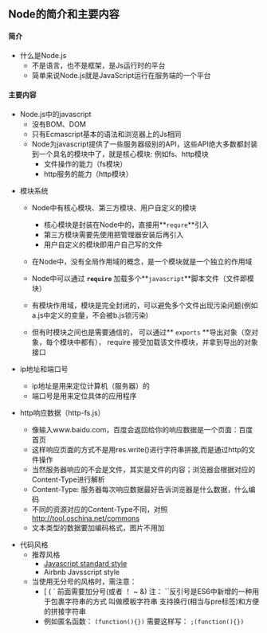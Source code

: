 ## Node的简介和主要内容

#### 简介

* 什么是Node.js
  * 不是语言，也不是框架，是Js运行时的平台
  * 简单来说Node.js就是JavaScript运行在服务端的一个平台

#### 主要内容


* Node.js中的javascript
  * 没有BOM、DOM
  * 只有Ecmascript基本的语法和浏览器上的Js相同
  * Node为javascript提供了一些服务器级别的API，这些API绝大多数都封装到一个具名的模块中了，就是核心模块:  例如fs、http模块
    * 文件操作的能力（fs模块）
    * http服务的能力（http模块）


- 模块系统

  - Node中有核心模块、第三方模块、用户自定义的模块

    - 核心模块是封装在Node中的，直接用**`requre`**引入
    - 第三方模块需要先使用把管理器安装后再引入
    - 用户自定义的模块即用户自己写的文件
  - 在Node中，没有全局作用域的概念，是一个模块就是一个独立的作用域
  - Node中可以通过 **`require`** 加载多个**`javascript`**脚本文件（文件即模块）
  - 有模块作用域，模块是完全封闭的，可以避免多个文件出现污染问题(例如a.js中定义的变量，不会被b.js锁污染)
  - 但有时模块之间也是需要通信的， 可以通过** `exports` **导出对象（空对象，每个模块中都有），  require  接受加载该文件模块，并拿到导出的对象接口


* ip地址和端口号
  * ip地址是用来定位计算机（服务器）的
  * 端口号是用来定位具体的应用程序

* http响应数据（http-fs.js）
  * 像输入www.baidu.com，百度会返回给你的响应数据是一个页面：百度首页
  * 这样响应页面的方式不是用res.write()进行字符串拼接,而是通过http的文件操作
  * 当然服务器响应的不会是文件，其实是文件的内容；浏览器会根据对应的Content-Type进行解析
  * Content-Type: 服务器每次响应数据最好告诉浏览器是什么数据，什么编码
  * 不同的资源对应的Content-Type不同，对照 http://tool.oschina.net/commons
  * 文本类型的数据要加编码格式，图片不用加

+ 代码风格
  + 推荐风格
    * [Javascript standard style](https://standardjs.com/index.html)
    * Airbnb Javsscript style
  + 当使用无分号的风格时，需注意：
    * [  (  ` 前面需要加分号(或者 ！ ~ &)  注： ``反引号是ES6中新增的一种用于包裹字符串的方式 叫做模板字符串  支持换行(相当与pre标签)和方便的拼接字符串
    * 例如匿名函数： `(function(){})`  需要这样写： `;(function(){})`